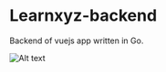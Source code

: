 # Learnxyz-backend
Backend of vuejs app written in Go.

![Alt text](https://www.activestate.com/sites/default/files/styles/blog_image/public/blog-field_main_image/gopher-mascot-eyes.png?itok=5SDpOOIh)
